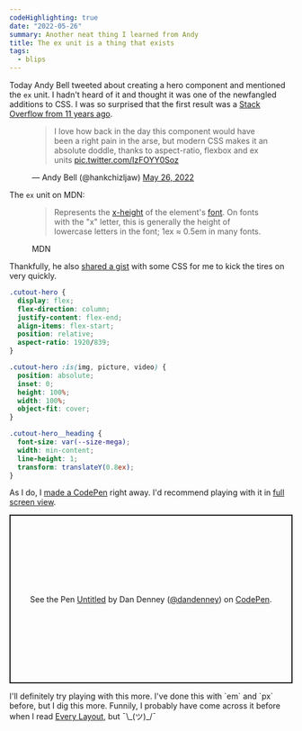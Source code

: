 ```yaml
---
codeHighlighting: true
date: "2022-05-26"
summary: Another neat thing I learned from Andy
title: The ex unit is a thing that exists
tags:
  - blips
---
```


Today Andy Bell tweeted about creating a hero component and mentioned the `ex` unit. I hadn't heard of it and thought it was one of the newfangled additions to CSS. I was so surprised that the first result was a [Stack Overflow from 11 years ago](https://stackoverflow.com/questions/918612/what-is-the-value-of-the-css-ex-unit).

<figure><blockquote class="twitter-tweet"><p lang="en" dir="ltr">I love how back in the day this component would have been a right pain in the arse, but modern CSS makes it an absolute doddle, thanks to aspect-ratio, flexbox and ex units <a href="https://t.co/IzFOYY0Soz">pic.twitter.com/IzFOYY0Soz</a></p></blockquote><figcaption>&mdash; Andy Bell (@hankchizljaw) <a href="https://twitter.com/hankchizljaw/status/1529816909524283392?ref_src=twsrc%5Etfw">May 26, 2022</a></figcaption></figure><script async src="https://platform.twitter.com/widgets.js" charset="utf-8"></script>

<p class="mb-0 mt-6">The <code>ex</code> unit on MDN:</p>

<figure><blockquote><p>Represents the <a href="https://en.wikipedia.org/wiki/X-height">x-height</a> of the element's <a href="https://developer.mozilla.org/en-US/docs/Web/CSS/font">font</a>. On fonts with the "x" letter, this is generally the height of lowercase letters in the font; 1ex ≈ 0.5em in many fonts.</p></blockquote><figcaption>MDN</figcaption></figure>

Thankfully, he also [shared a gist](https://gist.github.com/hankchizljaw/6e1c18818038b941b9cba9f3c821b8c9) with some CSS for me to kick the tires on very quickly.

```css
.cutout-hero {
  display: flex;
  flex-direction: column;
  justify-content: flex-end;
  align-items: flex-start;
  position: relative;
  aspect-ratio: 1920/839;
}

.cutout-hero :is(img, picture, video) {
  position: absolute;
  inset: 0;
  height: 100%;
  width: 100%;
  object-fit: cover;
}

.cutout-hero__heading {
  font-size: var(--size-mega);
  width: min-content;
  line-height: 1;
  transform: translateY(0.8ex);
}
```

As I do, I [made a CodePen](https://codepen.io/dandenney/pen/XWZVdLg) right away. I'd recommend playing with it in [full screen view](https://codepen.io/dandenney/full/XWZVdLg).

<p class="codepen" data-height="300" data-default-tab="html,result" data-slug-hash="XWZVdLg" data-user="dandenney" style="height: 300px; box-sizing: border-box; display: flex; align-items: center; justify-content: center; border: 2px solid; margin: 1em 0; padding: 1em;">
  <span>See the Pen <a href="https://codepen.io/dandenney/pen/XWZVdLg">
  Untitled</a> by Dan Denney (<a href="https://codepen.io/dandenney">@dandenney</a>)
  on <a href="https://codepen.io">CodePen</a>.</span>
</p>
<script async src="https://cpwebassets.codepen.io/assets/embed/ei.js"></script>

<p class="mt-6">I'll definitely try playing with this more. I've done this with `em` and `px` before, but I dig this more. Funnily, I probably have come across it before when I read <a href="https://every-layout.dev/rudiments/units/">Every Layout</a>, but ¯\_(ツ)_/¯</p>
